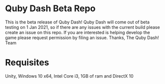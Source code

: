 # Quby Dash Beta Repo
This is the beta release of Quby Dash!
Quby Dash will come out of beta testing on 1 Jan 2021, so if there are any issues with the current build please create an issue on this repo.
If you are interested is helping develop the game please request permission by filing an issue.
Thanks,
The Quby Dash! Team

# Requisites
Unity, Windows 10 x64, Intel Core i3, 1GB of ram and DirectX 10
